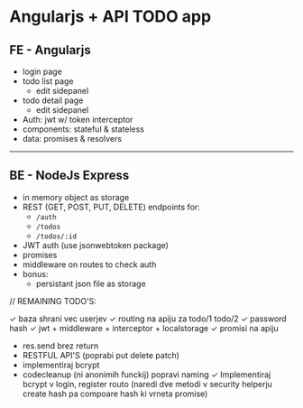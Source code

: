 # Angularjs + API TODO app

## FE - Angularjs

- login page
- todo list page
    - edit sidepanel
- todo detail page
    - edit sidepanel
- Auth: jwt w/ token interceptor
- components: stateful & stateless
- data: promises & resolvers

---

## BE - NodeJs Express

- in memory object as storage
- REST (GET, POST, PUT, DELETE) endpoints for:
    - `/auth`
    - `/todos`
    - `/todos/:id`
- JWT auth (use jsonwebtoken package)
- promises
- middleware on routes to check auth
- bonus:
    - persistant json file as storage


// REMAINING TODO'S:

✓  baza shrani vec userjev
✓  routing na apiju za todo/1 todo/2 
✓  password hash
✓  jwt + middleware + interceptor + localstorage
✓  promisi na apiju
-   res.send brez return
-  RESTFUL API'S (poprabi put delete patch)
-  implementiraj bcrypt
-  codecleanup (ni anonimih funckij) popravi naming
✓  Implementiraj bcrypt v login, register routo (naredi dve metodi v security helperju create hash pa compoare hash ki vrneta promise)
